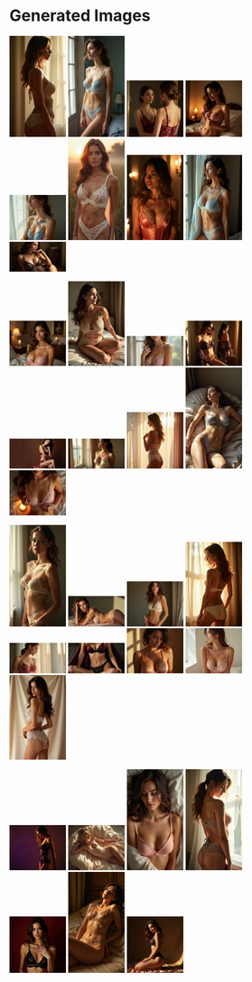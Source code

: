 # Generated Images



<img src="2025_06_22_01.webp" width="100"/> <img src="2025_06_22_02.webp" width="100"/> <img src="2025_06_22_03.webp" width="100"/> <img src="2025_06_22_04.webp" width="100"/> <img src="2025_06_22_05.webp" width="100"/> <img src="2025_06_22_06.webp" width="100"/> <img src="2025_06_22_07.webp" width="100"/> <img src="2025_06_22_08.webp" width="100"/> <img src="2025_06_22_09.webp" width="100"/>

<img src="2025_06_22_10.webp" width="100"/> <img src="2025_06_22_11.webp" width="100"/> <img src="2025_06_22_12.webp" width="100"/> <img src="2025_06_22_13.webp" width="100"/> <img src="2025_06_22_14.webp" width="100"/> <img src="2025_06_22_15.webp" width="100"/> <img src="2025_06_22_16.webp" width="100"/> <img src="2025_06_22_17.webp" width="100"/> <img src="2025_06_22_18.webp" width="100"/>

<img src="2025_06_22_19.webp" width="100"/> <img src="2025_06_22_20.webp" width="100"/> <img src="2025_06_22_21.webp" width="100"/> <img src="2025_06_22_22.webp" width="100"/> <img src="2025_06_22_23.webp" width="100"/> <img src="2025_06_22_24.webp" width="100"/> <img src="2025_06_22_25.webp" width="100"/> <img src="2025_06_22_26.webp" width="100"/> <img src="2025_06_22_27.webp" width="100"/>

<img src="2025_06_22_28.webp" width="100"/> <img src="2025_06_22_29.webp" width="100"/> <img src="2025_06_22_30.webp" width="100"/> <img src="2025_06_22_31.webp" width="100"/> <img src="2025_06_22_32.webp" width="100"/> <img src="2025_06_22_33.webp" width="100"/> <img src="2025_06_22_34.webp" width="100"/>